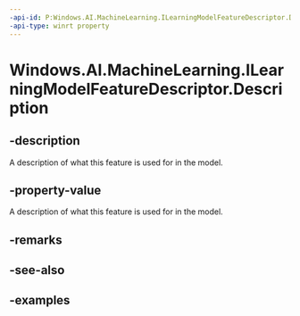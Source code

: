 ```yaml
---
-api-id: P:Windows.AI.MachineLearning.ILearningModelFeatureDescriptor.Description
-api-type: winrt property
---
```


<!-- Property syntax.
public string Description { get; }
-->

# Windows.AI.MachineLearning.ILearningModelFeatureDescriptor.Description

## -description
A description of what this feature is used for in the model.

## -property-value
A description of what this feature is used for in the model.

## -remarks

## -see-also

## -examples

